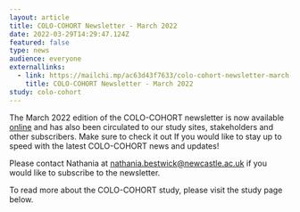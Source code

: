 ```yaml
---
layout: article
title: COLO-COHORT Newsletter - March 2022
date: 2022-03-29T14:29:47.124Z
featured: false
type: news
audience: everyone
externallinks:
  - link: https://mailchi.mp/ac63d43f7633/colo-cohort-newsletter-march-2022
    title: COLO-COHORT Newsletter - March 2022
study: colo-cohort
---
```

The March 2022 edition of the COLO-COHORT newsletter is now available [online](https://mailchi.mp/ac63d43f7633/colo-cohort-newsletter-march-2022) and has also been circulated to our study sites, stakeholders and other subscribers. Make sure to check it out If you would like to stay up to speed with the latest COLO-COHORT news and updates!

Please contact Nathania at nathania.bestwick@newcastle.ac.uk if you would like to subscribe to the newsletter.

To read more about the COLO-COHORT study, please visit the study page below.
